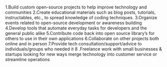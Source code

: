 
1.Build custom open-source projects to help improve technology and communities
2.Create educational materials such as blog posts, tutorials, instructables, etc., to spread knowledge of coding techniques.
3.Organize events related to open-source development or awareness building
4.Develop tools that automate everyday tasks for developers and the general public alike
5.Contribute code back into open source library’s for others to use in their own applications
6.Collaborate on other projects both online and in person
7.Provide tech consultation/support/advice to individuals/groups who needed it
8 .Freelance work with small businesses & startups looking for new ways merge technology into customer service or streamline operations
